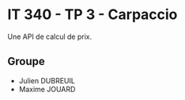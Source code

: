 # IT 340 - TP 3 - Carpaccio

Une API de calcul de prix.

## Groupe
- Julien DUBREUIL
- Maxime JOUARD